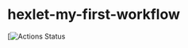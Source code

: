 # hexlet-my-first-workflow

[![Actions Status](https://github.com/SplitCode/hexlet-workflow/actions/workflows/hello-world.yml/badge.svg)
